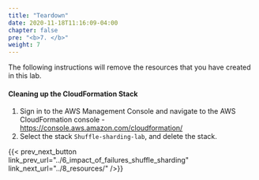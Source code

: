 ```yaml
---
title: "Teardown"
date: 2020-11-18T11:16:09-04:00
chapter: false
pre: "<b>7. </b>"
weight: 7
---
```


The following instructions will remove the resources that you have created in this lab.

#### Cleaning up the CloudFormation Stack

1.  Sign in to the AWS Management Console and navigate to the AWS CloudFormation console - <https://console.aws.amazon.com/cloudformation/>
1.  Select the stack `Shuffle-sharding-lab`, and delete the stack.

{{< prev_next_button link_prev_url="../6_impact_of_failures_shuffle_sharding" link_next_url="../8_resources/" />}}
